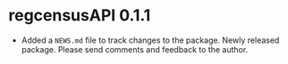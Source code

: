 # regcensusAPI 0.1.1

* Added a `NEWS.md` file to track changes to the package.
Newly released package. Please send comments and feedback to the author.
